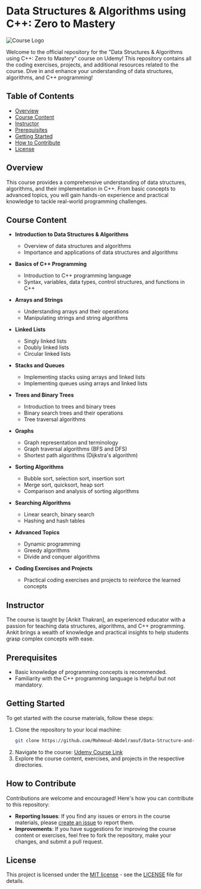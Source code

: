 # Data Structures & Algorithms using C++: Zero to Mastery

![Course Logo](https://img-c.udemycdn.com/course/750x422/3029640_0dc7_4.jpg) 

Welcome to the official repository for the "Data Structures & Algorithms using C++: Zero to Mastery" course on Udemy! This repository contains all the coding exercises, projects, and additional resources related to the course. Dive in and enhance your understanding of data structures, algorithms, and C++ programming!

## Table of Contents

- [Overview](#overview)
- [Course Content](#course-content)
- [Instructor](#instructor)
- [Prerequisites](#prerequisites)
- [Getting Started](#getting-started)
- [How to Contribute](#how-to-contribute)
- [License](#license)

## Overview

This course provides a comprehensive understanding of data structures, algorithms, and their implementation in C++. From basic concepts to advanced topics, you will gain hands-on experience and practical knowledge to tackle real-world programming challenges.

## Course Content

- **Introduction to Data Structures & Algorithms**
  - Overview of data structures and algorithms
  - Importance and applications of data structures and algorithms

- **Basics of C++ Programming**
  - Introduction to C++ programming language
  - Syntax, variables, data types, control structures, and functions in C++

- **Arrays and Strings**
  - Understanding arrays and their operations
  - Manipulating strings and string algorithms

- **Linked Lists**
  - Singly linked lists
  - Doubly linked lists
  - Circular linked lists

- **Stacks and Queues**
  - Implementing stacks using arrays and linked lists
  - Implementing queues using arrays and linked lists

- **Trees and Binary Trees**
  - Introduction to trees and binary trees
  - Binary search trees and their operations
  - Tree traversal algorithms

- **Graphs**
  - Graph representation and terminology
  - Graph traversal algorithms (BFS and DFS)
  - Shortest path algorithms (Dijkstra's algorithm)

- **Sorting Algorithms**
  - Bubble sort, selection sort, insertion sort
  - Merge sort, quicksort, heap sort
  - Comparison and analysis of sorting algorithms

- **Searching Algorithms**
  - Linear search, binary search
  - Hashing and hash tables

- **Advanced Topics**
  - Dynamic programming
  - Greedy algorithms
  - Divide and conquer algorithms

- **Coding Exercises and Projects**
  - Practical coding exercises and projects to reinforce the learned concepts

## Instructor

The course is taught by [Ankit Thakran], an experienced educator with a passion for teaching data structures, algorithms, and C++ programming. Ankit brings a wealth of knowledge and practical insights to help students grasp complex concepts with ease.

## Prerequisites

- Basic knowledge of programming concepts is recommended.
- Familiarity with the C++ programming language is helpful but not mandatory.

## Getting Started

To get started with the course materials, follow these steps:

1. Clone the repository to your local machine:
   ```bash
   git clone https://github.com/Mahmoud-Abdelraouf/Data-Structure-and-Algorithm-using-CPP.git
   ```
2. Navigate to the course:
   [Udemy Course Link](https://www.udemy.com/course/data-structures-algorithms-using-c-zero-to-mastery/)
3. Explore the course content, exercises, and projects in the respective directories.

## How to Contribute

Contributions are welcome and encouraged! Here's how you can contribute to this repository:

- **Reporting Issues**: If you find any issues or errors in the course materials, please [create an issue](https://github.com/Mahmoud-Abdelraouf/Data-Structure-and-Algorithm-using-CPP/issues) to report them.
- **Improvements**: If you have suggestions for improving the course content or exercises, feel free to fork the repository, make your changes, and submit a pull request.

## License

This project is licensed under the [MIT license](LICENSE) - see the [LICENSE](LICENSE) file for details.
